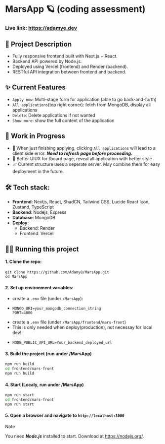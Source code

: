 # MarsApp 🪐 (coding assessment)

### Live link: https://adamye.dev

## 🚀 Project Description
- Fully responsive frontend built with Next.js + React.
- Backend API powered by Node.js.
- Deployed using Vercel (frontend) and Render (backend).
- RESTful API integration between frontend and backend.

## ✨ Current Features
- `Apply now`: Multi-stage form for application (able to go back-and-forth)
- `All applications`(top right corner): fetch from MongoDB, display all applications
- `Delete`: Delete applications if not wanted
- `Show more`: show the full content of the application

## 🚧 Work in Progress
- 🥴 When just finishing applying, clicking `All applications` will lead to a client side error. ***Need to refresh page before proceeding.***
- 🎇 Better UIUX for /board page, reveal all application with better style
- 📈 Current structure uses a seperate server. May combine them for easy deployment in the future.

## 🛠️ Tech stack:
- **Frontend**: Nextjs, React, ShadCN, Tailwind CSS, Lucide React Icon, Zustand, TypeScript
- **Backend**: Nodejs, Express
- **Database**: MongoDB
- **Deploy**:
  - Backend: Render 
  - Frontend: Vercel 

## 🏃‍♂️ Running this project
#### 1. Clone the repo:
 ```
git clone https://github.com/Adamy8/MarsApp.git
cd MarsApp
```
#### 2. Set up environment variables:
- create a ```.env``` file (under `/MarsApp`):
- ```
  MONGO_URI=your_mongodb_connection_string
  PORT=4000
  ```
- create a ```.env``` file (under `/MarsApp/frontend/mars-front`)
- This is only needed when deploy(production), not necessay for local dev!
- ```
  NODE_PUBLIC_API_URL=Your_backend_deployed_url
  ``` 
#### 3. Build the project (run under /MarsApp)
```bash
npm run build
cd frontend/mars-front
npm run build
```
#### 4. Start (Localy, run under /MarsApp)
```bash
npm run start
cd frontend/mars-front
npm run start
```
#### 5. Open a browser and navigate to ```http://localhost:3000```


> [!Note]
> You need ***Node.js*** installed to start. Download at https://nodejs.org/.

